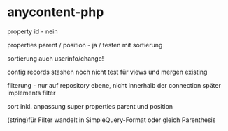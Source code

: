 # anycontent-php

property id - nein

properties parent / position - ja / testen mit sortierung

sortierung auch userinfo/change!

config records stashen noch nicht test für views und mergen existing

filterung - nur auf repository ebene, nicht innerhalb der connection später implements filter

sort inkl. anpassung super properties parent und position


(string)für Filter wandelt in SimpleQuery-Format oder gleich Parenthesis